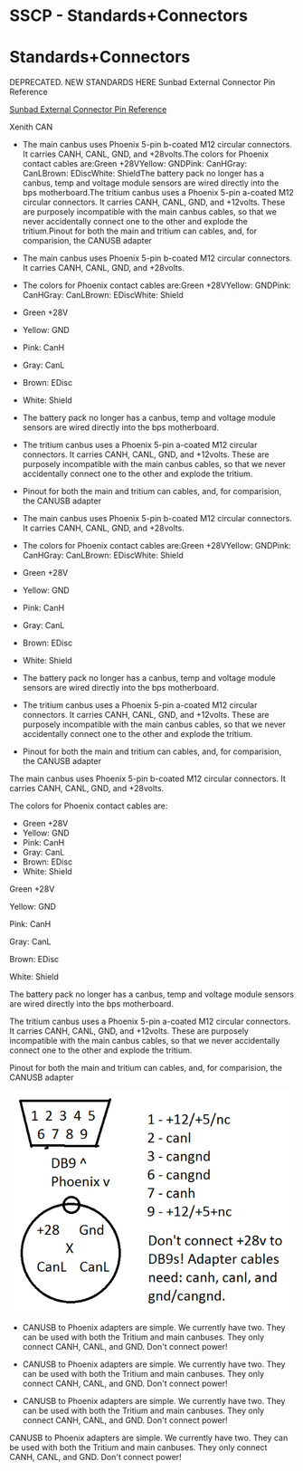 # SSCP - Standards+Connectors

# Standards+Connectors

DEPRECATED. NEW STANDARDS HERE Sunbad External Connector Pin Reference

[Sunbad External Connector Pin Reference](/home/sscp-2012-2013/electrical-2012-2013/luminos-pinouts-and-connector-part-numbers)

Xenith CAN

* The main canbus uses Phoenix 5-pin b-coated M12 circular connectors. It carries CANH, CANL, GND, and +28volts.The colors for Phoenix contact cables are:Green +28VYellow: GNDPink: CanHGray: CanLBrown: EDiscWhite: ShieldThe battery pack no longer has a canbus, temp and voltage module sensors are wired directly into the bps motherboard.The tritium canbus uses a Phoenix 5-pin a-coated M12 circular connectors. It carries CANH, CANL, GND, and +12volts. These are purposely incompatible with the main canbus cables, so that we never accidentally connect one to the other and explode the tritium.Pinout for both the main and tritium can cables, and, for comparision, the CANUSB adapter
* The main canbus uses Phoenix 5-pin b-coated M12 circular connectors. It carries CANH, CANL, GND, and +28volts.
* The colors for Phoenix contact cables are:Green +28VYellow: GNDPink: CanHGray: CanLBrown: EDiscWhite: Shield
* Green +28V
* Yellow: GND
* Pink: CanH
* Gray: CanL
* Brown: EDisc
* White: Shield
* The battery pack no longer has a canbus, temp and voltage module sensors are wired directly into the bps motherboard.
* The tritium canbus uses a Phoenix 5-pin a-coated M12 circular connectors. It carries CANH, CANL, GND, and +12volts. These are purposely incompatible with the main canbus cables, so that we never accidentally connect one to the other and explode the tritium.
* Pinout for both the main and tritium can cables, and, for comparision, the CANUSB adapter

* The main canbus uses Phoenix 5-pin b-coated M12 circular connectors. It carries CANH, CANL, GND, and +28volts.
* The colors for Phoenix contact cables are:Green +28VYellow: GNDPink: CanHGray: CanLBrown: EDiscWhite: Shield
* Green +28V
* Yellow: GND
* Pink: CanH
* Gray: CanL
* Brown: EDisc
* White: Shield
* The battery pack no longer has a canbus, temp and voltage module sensors are wired directly into the bps motherboard.
* The tritium canbus uses a Phoenix 5-pin a-coated M12 circular connectors. It carries CANH, CANL, GND, and +12volts. These are purposely incompatible with the main canbus cables, so that we never accidentally connect one to the other and explode the tritium.
* Pinout for both the main and tritium can cables, and, for comparision, the CANUSB adapter

The main canbus uses Phoenix 5-pin b-coated M12 circular connectors. It carries CANH, CANL, GND, and +28volts.

The colors for Phoenix contact cables are:

* Green +28V
* Yellow: GND
* Pink: CanH
* Gray: CanL
* Brown: EDisc
* White: Shield

Green +28V

Yellow: GND

Pink: CanH

Gray: CanL

Brown: EDisc

White: Shield

The battery pack no longer has a canbus, temp and voltage module sensors are wired directly into the bps motherboard.

The tritium canbus uses a Phoenix 5-pin a-coated M12 circular connectors. It carries CANH, CANL, GND, and +12volts. These are purposely incompatible with the main canbus cables, so that we never accidentally connect one to the other and explode the tritium.

Pinout for both the main and tritium can cables, and, for comparision, the CANUSB adapter

![](../../../../../assets/image_e793143156.png)

* CANUSB to Phoenix adapters are simple. We currently have two. They can be used with both the Tritium and main canbuses. They only connect CANH, CANL, and GND. Don't connect power!
* CANUSB to Phoenix adapters are simple. We currently have two. They can be used with both the Tritium and main canbuses. They only connect CANH, CANL, and GND. Don't connect power!

* CANUSB to Phoenix adapters are simple. We currently have two. They can be used with both the Tritium and main canbuses. They only connect CANH, CANL, and GND. Don't connect power!

CANUSB to Phoenix adapters are simple. We currently have two. They can be used with both the Tritium and main canbuses. They only connect CANH, CANL, and GND. Don't connect power!

